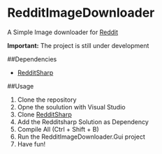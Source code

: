 # RedditImageDownloader
A Simple Image downloader for [Reddit](https://reddit.com)

**Important:** The project is still under development

##Dependencies
- [RedditSharp](https://github.com/Aniel/RedditSharp)

##Usage
1. Clone the repository
2. Opne the soulution with Visual Studio
3. Clone [RedditSharp](https://github.com/Aniel/RedditSharp)
4. Add the Redditsharp Solution as Dependency
5. Compile All (Ctrl + Shift + B)
6. Run the RedditImageDownloader.Gui project
7. Have fun!

